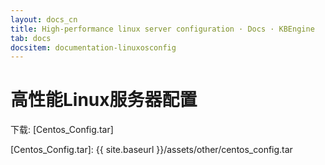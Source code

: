 ```yaml
---
layout: docs_cn
title: High-performance linux server configuration · Docs · KBEngine
tab: docs
docsitem: documentation-linuxosconfig
---
```


高性能Linux服务器配置
====================

下载: 
[Centos_Config.tar]



[Centos_Config.tar]: {{ site.baseurl }}/assets/other/centos_config.tar